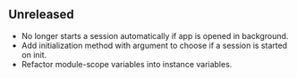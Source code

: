 ## Unreleased

* No longer starts a session automatically if app is opened in background.
* Add initialization method with argument to choose if a session is started on init.
* Refactor module-scope variables into instance variables.
